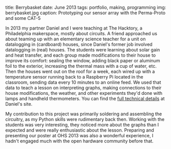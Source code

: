 title: Berrybasket
date: June 2013
tags: portfolio, making, programming
img: berrybasket.jpg
caption: Prototyping our sensor array with the Perma-Proto and some CAT-5

In 2013 my partner Daniel and I were teaching at The Hacktory, a Philadelphia makerspace, mostly about circuits. A friend approached us about teaming up with an elementary science teacher for a unit on datalogging in (cardboard) houses, since Daniel's former job involved datalogging in (real) houses. The students were learning about solar gain and heat transfer, and each group made modifications to their house to improve its comfort: sealing the window, adding black paper or aluminum foil to the exterior, increasing the thermal mass with a cup of water, etc. Then the houses went out on the roof for a week, each wired up with a temperature sensor running back to a Raspberry Pi located in the classroom, sending data every 10 minutes to an online feed. We used that data to teach a lesson on interpreting graphs, making connections to their house modifications, the weather, and other experiments they'd done with lamps and handheld thermometers. You can find the [full technical details](https://bergey.github.io/berrybasket/) at Daniel's site.

My contribution to this project was primarily soldering and assembling the circuitry, as my Python skills were rudimentary back then. Working with the students was very interesting, they noticed more about the graphs than I expected and were really enthusiastic about the lesson. Preparing and presenting our poster at OHS 2013 was also a wonderful experience, I hadn't engaged much with the open hardware community before that.
